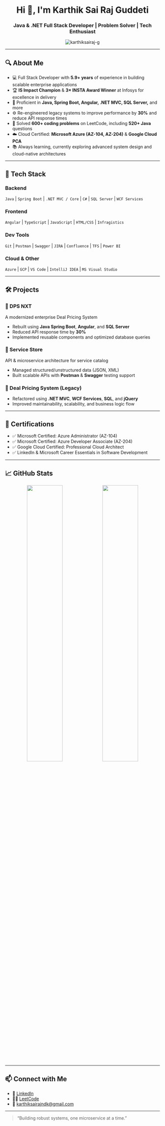 <h1 align="center">Hi 👋, I'm Karthik Sai Raj Guddeti</h1>
<h3 align="center">Java & .NET Full Stack Developer | Problem Solver | Tech Enthusiast</h3>

<p align="center">
  <img src="https://komarev.com/ghpvc/?username=karthiksairaj-g&label=Profile%20views&color=0e75b6&style=flat" alt="karthiksairaj-g" />
</p>

---

## 🔍 About Me

- 💻 Full Stack Developer with **5.9+ years** of experience in building scalable enterprise applications  
- 🏆 **IS Impact Champion** & **3× INSTA Award Winner** at Infosys for excellence in delivery  
- 🔁 Proficient in **Java, Spring Boot, Angular, .NET MVC, SQL Server,** and more  
- ⚙️ Re-engineered legacy systems to improve performance by **30%** and reduce API response times  
- 🧠 Solved **600+ coding problems** on LeetCode, including **520+ Java** questions  
- ☁️ Cloud Certified: **Microsoft Azure (AZ-104, AZ-204)** & **Google Cloud PCA**  
- 📚 Always learning, currently exploring advanced system design and cloud-native architectures  

---

## 🧰 Tech Stack

### Backend  
`Java` | `Spring Boot` | `.NET MVC / Core` | `C#` | `SQL Server` | `WCF Services`  

### Frontend  
`Angular` | `TypeScript` | `JavaScript` | `HTML/CSS` | `Infragistics`  

### Dev Tools  
`Git` | `Postman` | `Swagger` | `JIRA` | `Confluence` | `TFS` | `Power BI`  

### Cloud & Other  
`Azure` | `GCP` | `VS Code` | `IntelliJ IDEA` | `MS Visual Studio`  

---

## 🛠️ Projects

### 🚀 DPS NXT  
A modernized enterprise Deal Pricing System  
- Rebuilt using **Java Spring Boot**, **Angular**, and **SQL Server**  
- Reduced API response time by **30%**  
- Implemented reusable components and optimized database queries  

### 🔧 Service Store  
API & microservice architecture for service catalog  
- Managed structured/unstructured data (JSON, XML)  
- Built scalable APIs with **Postman** & **Swagger** testing support  

### 💼 Deal Pricing System (Legacy)  
- Refactored using **.NET MVC**, **WCF Services**, **SQL**, and **jQuery**  
- Improved maintainability, scalability, and business logic flow  

---

## 🏅 Certifications

- ✅ Microsoft Certified: Azure Administrator (AZ-104)  
- ✅ Microsoft Certified: Azure Developer Associate (AZ-204)  
- ✅ Google Cloud Certified: Professional Cloud Architect  
- ✅ LinkedIn & Microsoft Career Essentials in Software Development  

---

## 📈 GitHub Stats

<p align="center">
  <img width="48%" src="https://github-readme-stats.vercel.app/api?username=karthiksairaj-g&show_icons=true&theme=github_dark" />
  <img width="48%" src="https://github-readme-streak-stats.herokuapp.com/?user=karthiksairaj-g&theme=github-dark-blue" />
</p>

---

## 📫 Connect with Me

- 💼 [LinkedIn](https://www.linkedin.com/in/karthiksairajg/)
- 👨‍💻 [LeetCode](https://leetcode.com/karthik_sai_raj_g/)
- 📧 karthiksairajndk@gmail.com

---

> “Building robust systems, one microservice at a time.”

